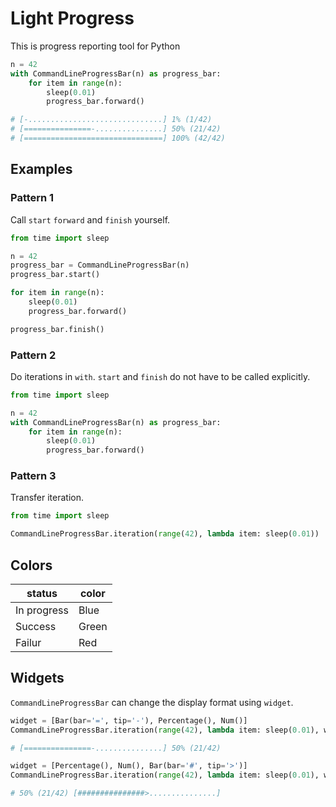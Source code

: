 # Light Progress

This is progress reporting tool for Python

```python
n = 42
with CommandLineProgressBar(n) as progress_bar:
    for item in range(n):
        sleep(0.01)
        progress_bar.forward()
```

```python
# [-..............................] 1% (1/42)
# [===============-...............] 50% (21/42)
# [===============================] 100% (42/42)
```

## Examples

### Pattern 1

Call `start` `forward` and `finish` yourself.

```python
from time import sleep

n = 42
progress_bar = CommandLineProgressBar(n)
progress_bar.start()

for item in range(n):
    sleep(0.01)
    progress_bar.forward()

progress_bar.finish()
```

### Pattern 2

Do iterations in `with`. `start` and `finish` do not have to be called explicitly.

```python
from time import sleep

n = 42
with CommandLineProgressBar(n) as progress_bar:
    for item in range(n):
        sleep(0.01)
        progress_bar.forward()
```

### Pattern 3

Transfer iteration.

```python
from time import sleep

CommandLineProgressBar.iteration(range(42), lambda item: sleep(0.01))
```

## Colors

| status      | color |
|-------------|-------|
| In progress | Blue  |
| Success     | Green |
| Failur      | Red   |

## Widgets

`CommandLineProgressBar` can change the display format using `widget`.

```python
widget = [Bar(bar='=', tip='-'), Percentage(), Num()]
CommandLineProgressBar.iteration(range(42), lambda item: sleep(0.01), widgets=widget)

# [===============-...............] 50% (21/42)
```

```python
widget = [Percentage(), Num(), Bar(bar='#', tip='>')]
CommandLineProgressBar.iteration(range(42), lambda item: sleep(0.01), widgets=widget)

# 50% (21/42) [###############>...............]
```
